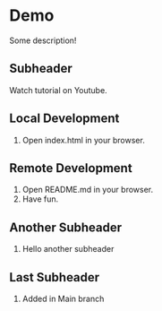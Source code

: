 # Demo

Some description!

## Subheader

Watch tutorial on Youtube.

## Local Development

1. Open index.html in your browser.

## Remote Development

1. Open README.md in your browser.
2. Have fun.

## Another Subheader

1. Hello another subheader

## Last Subheader

1. Added in Main branch
